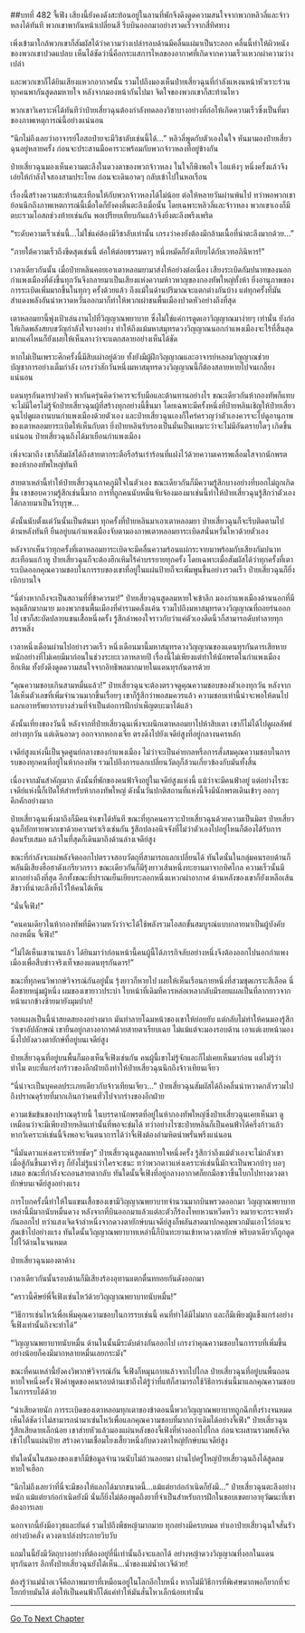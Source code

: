 ##บทที่ 482 จี้เฟิง
เสียงนี้ยังคงดังสะท้อนอยู่ในลานที่พักจึงดึงดูดความสนใจจากพวกหลิวลี่และจ้าวหลงได้ทันที พวกเขาพากันหน้าเปลี่ยนสี รีบบินออกมาอย่างรวดเร็วจากสี่ทิศทาง

เพิ่งเข้ามาใกล้พวกเขาก็สัมผัสได้ว่าความว่างเปล่ารอบด้านมีคลื่นแผ่มาเป็นระลอก คลื่นนี้ทำให้ผิวหนังของพวกเขาปวดแปลบ เห็นได้ชัดว่านี่คือกระแสการไหลของอากาศที่เกิดจากความเร็วแหวกผ่าความว่างเปล่า

และพวกเขาก็ได้ยินเสียงแหวกอากาศนั้น รวมไปถึงมองเห็นป๋ายเสี่ยวฉุนที่กำลังแหงนหน้าหัวเราะร่วน ทุกคนพากันสูดลมหายใจ หลังจากมองหน้ากันไปมา จิตใจของพวกเขาก็สะท้านไหว

พวกเขาวิเคราะห์ได้ทันทีว่าป๋ายเสี่ยวฉุนต้องกำลังทดลองวิชาบางอย่างที่ก่อให้เกิดความเร็วซึ่งเป็นที่มาของภาพเหตุการณ์นี้อย่างแน่นอน

“นึกไม่ถึงเลยว่าอาจารย์โอสถป๋ายจะมีวิชาลับเช่นนี้ได้...” หลิวลี่พูดกับตัวเองในใจ หันมามองป๋ายเสี่ยวฉุนอยู่หลายครั้ง ก่อนจะประสานมือคารวะพร้อมกับพวกจ้าวหลงที่อยู่ข้างกัน

ป๋ายเสี่ยวฉุนมองเห็นความตะลึงในดวงตาของพวกจ้าวหลง ในใจก็พึงพอใจ ไอแห้งๆ หนึ่งครั้งแล้วจึงเอ่ยให้กำลังใจสองสามประโยค ก่อนจะเดินอาดๆ กลับเข้าไปในหอเรือน

เรื่องนี้สร้างความสะท้านสะเทือนให้กับพวกจ้าวหลงได้ไม่น้อย ต่อให้หลายวันผ่านพ้นไป ทว่าพอพวกเขาย้อนนึกถึงภาพเหตการณ์นี้เมื่อใดก็ยังคงตื่นตะลึงเมื่อนั้น โดยเฉพาะหลิวลี่และจ้าวหลง พวกเขาเองก็มีตบะรวมโอสถช่วงท้ายเช่นกัน พอเปรียบเทียบกันแล้วจึงยิ่งตะลึงพรึงเพริด

“ระดับความเร็วเช่นนี้...ไม่ใช่แค่ต้องมีวิชาลับเท่านั้น เกรงว่าคงยังต้องมีกล้ามเนื้อที่น่าตะลึงมากด้วย...”

“ภายใต้ความเร็วถึงขีดสุดเช่นนี้ ต่อให้ต่อยธรรมดาๆ หนึ่งหมัดก็ยังเทียบได้กับเวทอภินิหาร!”

เวลาเดียวกันนั้น เมื่อป๋ายหลินคอยเอาเตาหลอมยามาส่งให้อย่างต่อเนื่อง เสียงระเบิดกัมปนาทของนอกกำแพงเมืองที่ดังขึ้นทุกวันจึงกลายมาเป็นเสียงแห่งความห้าวหาญของกองทัพใหญ่ทั้งห้า ยิ่งอานุภาพของการระเบิดเพิ่มมากขึ้นในทุกๆ ครั้งด้วยแล้ว ถึงแม้ในด้านปริมาณจะแตกต่างกันบ้าง แต่ทุกครั้งที่มันสำแดงพลังอันน่าหวาดหวั่นออกมาก็ทำให้พวกเผ่าชนพื้นเมืองปวดหัวอย่างถึงที่สุด

เตาหลอมยานี้พุ่งเป้าเล่นงานไปที่วิญญาณพยาบาท ซึ่งไม่ใช่แค่การดูดเอาวิญญาณมาง่ายๆ เท่านั้น ยังก่อให้เกิดพลังสยบขวัญกำลังใจบางอย่าง ทำให้ถึงแม้มหาสมุทรดวงวิญญาณนอกกำแพงเมืองจะไร้ที่สิ้นสุดมากแค่ไหนก็ยังเผยให้เห็นลางว่าจะแตกสลายอย่างเห็นได้ชัด

หากไม่เป็นเพราะศึกครั้งนี้มีสิบเผ่าอยู่ด้วย ทั้งยังมีผู้ฝึกวิญญาณและอาจารย์หลอมวิญญาณช่วยบัญชาการอย่างเต็มกำลัง เกรงว่าสักวันหนึ่งมหาสมุทรดวงวิญญาณนี้ก็ต้องสลายหายไปจนเกลี้ยงแน่นอน

แดนทุรกันดารปวดหัว พากันครุ่นคิดว่าควรจะรับมือและต้านทานอย่างไร ขณะเดียวกันห้ากองทัพก็แทบจะไม่มีใครไม่รู้จักป๋ายเสี่ยวฉุนผู้ที่สร้างทุกอย่างนี้ขึ้นมา โดยเฉพาะมีครั้งหนึ่งที่ป๋ายหลินเชิญให้ป๋ายเสี่ยวฉุนไปดูผลงานบนกำแพงเมืองด้วยตัวเอง และป๋ายเสี่ยวฉุนเองก็ใคร่ครวญว่าตัวเองควรจะไปดูอานุภาพของเตาหลอมยาระเบิดให้เห็นกับตา ยิ่งป๋ายหลินรับรองเป็นมั่นเป็นเหมาะว่าจะไม่มีอันตรายใดๆ เกิดขึ้นแน่นอน ป๋ายเสี่ยวฉุนถึงได้มาเยือนกำแพงเมือง

เพิ่งจะมาถึง เขาก็สัมผัสได้ถึงสายตากระตือรือร้นเร่าร้อนที่แฝงไว้ด้วยความเคารพเลื่อมใสจากนักพรตของห้ากองทัพใหญ่ทันที

สายตาเหล่านี้ทำให้ป๋ายเสี่ยวฉุนภาคภูมิใจในตัวเอง ขณะเดียวกันก็มีความรู้สึกบางอย่างที่บอกไม่ถูกเกิดขึ้น เขาชอบความรู้สึกเช่นนี้มาก การที่ถูกคนนับหมื่นจับจ้องมองมาเช่นนี้ทำให้ป๋ายเสี่ยวฉุนรู้สึกว่าตัวเองได้กลายมาเป็นวีรบุรุษ...

ดังนั้นนับตั้งแต่วันนั้นเป็นต้นมา ทุกครั้งที่ป๋ายหลินมาเอาเตาหลอมยา ป๋ายเสี่ยวฉุนก็จะรีบติดตามไปด้านหลังทันที ยืนอยู่บนกำแพงเมืองจับตามองภาพเตาหลอมยาระเบิดสนั่นหวั่นไหวด้วยตัวเอง

หลังจากเห็นว่าทุกครั้งที่เตาหลอมยาระเบิดจะมีคลื่นความร้อนแผ่กระจายมาพร้อมกับเสียงกัมปนาทสะเทือนแก้วหู ป๋ายเสี่ยวฉุนก็จะต้องฮึกเหิมไร้คำบรรยายทุกครั้ง โดยเฉพาะเมื่อสัมผัสได้ว่าทุกครั้งที่เตาระเบิดออกคุณความชอบในการรบของเขาที่อยู่ในแผ่นป้ายก็จะเพิ่มพูนขึ้นอย่างรวดเร็ว ป๋ายเสี่ยวฉุนก็ยิ่งเบิกบานใจ

“นี่ต่างหากถึงจะเป็นสถานที่ที่ข้าควรมา!” ป๋ายเสี่ยวฉุนสูดลมหายใจเข้าลึก มองกำแพงเมืองด้านนอกที่มีหลุมลึกมากมาย มองพวกชนพื้นเมืองที่คำรามคลั่งแค้น รวมไปถึงมหาสมุทรดวงวิญญาณที่ถอยร่นออกไป เขาก็สะบัดปลายแขนเสื้อหนึ่งครั้ง รู้สึกลำพองใจราวกับว่าแค่ตัวเองดีดนิ้วก็สามารถดับทำลายทุกสรรพสิ่ง

เวลาหนึ่งเดือนผ่านไปอย่างรวดเร็ว หนึ่งเดือนมานี้มหาสมุทรดวงวิญญาณของแดนทุรกันดารเสียหายหนักอย่างที่ไม่เคยมีมาก่อนในช่วงระยะเวลาหลายปี เรื่องนี้ไม่เพียงแต่ทำให้นักพรตในกำแพงเมืองฮึกเหิม ทั้งยังดึงดูดความสนใจจากอิทธิพลมากมายในแดนทุรกันดารด้วย

“คุณความชอบเกินสามหมื่นแล้ว!” ป๋ายเสี่ยวฉุนจะต้องตรวจดูคุณความชอบของตัวเองทุกวัน หลังจากได้เห็นตัวเลขที่เพิ่มจำนวนมากขึ้นเรื่อยๆ เขาก็รู้สึกว่าพอสมควรแล้ว ความชอบเท่านี้น่าจะพอให้ตนไปแลกเอาทรัพยากรบางส่วนที่จำเป็นต่อการฝึกบำเพ็ญตบะมาได้แล้ว

ดังนั้นเที่ยงของวันนี้ หลังจากที่ป๋ายเสี่ยวฉุนเพิ่งจะผนึกเตาหลอมยาไปห้าสิบเตา เขาก็ไม่ได้ไปดูผลลัพธ์อย่างทุกวัน แต่เดินอาดๆ ออกจากหอกงเจี่ย ตรงดิ่งไปยังเจดีย์สูงที่อยู่กลางนครหลัก

เจดีย์สูงแห่งนี้เป็นจุดศูนย์กลางของกำแพงเมือง ไม่ว่าจะเป็นค่ายกลหรือการสั่งสมคุณความชอบในการรบของทุกคนที่อยู่ในห้ากองทัพ รวมไปถึงการแลกเปลี่ยนวัตถุก็ล้วนเกี่ยวข้องกับมันทั้งสิ้น

เนื่องจากมันสำคัญมาก ดังนั้นที่พักของคนฟ้าจึงอยู่ในเจดีย์สูงแห่งนี้ แม้ว่าจะมีคนฟ้าอยู่ แต่อย่างไรซะเจดีย์แห่งนี้ก็เปิดให้สำหรับห้ากองทัพใหญ่ ดังนั้นวันปกติสถานที่แห่งนี้จึงมีนักพรตเดินเข้าๆ ออกๆ คึกคักอย่างมาก

ป๋ายเสี่ยวฉุนเพิ่งมาถึงก็มีคนจำเขาได้ทันที ขณะที่ทุกคนคารวะป๋ายเสี่ยวฉุนด้วยความเป็นมิตร ป๋ายเสี่ยวฉุนก็ทักทายพวกเขาด้วยความร่าเริงเช่นกัน รู้สึกปลงอนิจจังที่ไม่ว่าตัวเองไปอยู่ไหนก็ต้องได้รับการต้อนรับเสมอ แล้วในที่สุดก็เดินมาถึงด้านล่างเจดีย์สูง

ขณะที่กำลังจะแผ่พลังจิตออกไปตรวจสอบวัตถุที่สามารถแลกเปลี่ยนได้ ทันใดนั้นในกลุ่มคนรอบด้านก็พลันมีเสียงฮือฮาดังเกรียวกราว ขณะเดียวกันก็มีรุ้งยาวเส้นหนึ่งทะยานมาจากทิศไกล ความเร็วนั้นมีมากอย่างถึงที่สุด อีกทั้งขณะที่ปราณเย็นเยียบระลอกหนึ่งแหวกผ่าอากาศ ด้านหลังของเขาก็ยังเหลือเส้นสีขาวที่น่าตะลึงทิ้งไว้ให้คนได้เห็น

“นั่นจี้เฟิง!”

“คนคนเดียวในห้ากองทัพที่มีความหวังว่าจะได้ใช้พลังรวมโอสถขั้นสมบูรณ์แบบกลายมาเป็นผู้บังคับกองหมื่น จี้เฟิง!”

“ไม่ได้เห็นเขานานแล้ว ได้ยินมาว่าก่อนหน้านี้คนผู้นี้ได้ภารกิจลับอย่างหนึ่งจึงต้องออกไปนอกกำแพงเมืองเพื่อสืบข่าวจริงเท็จของแดนทุรกันดาร!”

ขณะที่ทุกคนวิพากษ์วิจารณ์กันอยู่นั้น รุ้งยาวก็หายไป เผยให้เห็นเรือนกายหนึ่งที่สวมชุดเกราะสีเลือด นี่คือชายหนุ่มผู้หนึ่ง ผมของเขายาวประบ่า ใบหน้าที่เดิมทีควรหล่อเหลากลับมีรอยแผลเป็นที่ลากยาวจากหน้าผากข้างซ้ายมายังมุมปาก!

รอยแผลเป็นนี้น่าสยดสยองอย่างมาก มันทำลายโฉมหน้าของเขาให้ย่อยยับ แต่กลับไม่ทำให้คนมองรู้สึกว่าเขาอัปลักษณ์ เขายืนอยู่กลางอากาศด้วยสายตาเรียบเฉย ไม่แม้แต่จะมองรอบด้าน เอาแต่เงยหน้ามองนิ่งไปยังดวงตายักษ์ที่อยู่บนเจดีย์สูง

ป๋ายเสี่ยวฉุนที่อยู่บนพื้นก็มองเห็นจี้เฟิงเช่นกัน คนผู้นี้เขาไม่รู้จักและก็ไม่เคยเห็นมาก่อน แต่ไม่รู้ว่าทำไม ตบะที่แกร่งกร้าวของอีกฝ่ายถึงทำให้ป๋ายเสี่ยวฉุนนึกถึงจ้าวเทียนเจียว

“นี่น่าจะเป็นบุคคลประเภทเดียวกับจ้าวเทียนเจียว...” ป๋ายเสี่ยวฉุนสัมผัสได้ถึงคลื่นน่าหวาดกลัวรวมไปถึงปราณดุร้ายที่มากเกินกว่าคนทั่วไปจากร่างของอีกฝ่าย

ความเข้มข้นของปราณดุร้ายนี้ ในบรรดานักพรตที่อยู่ในห้ากองทัพใหญ่ซึ่งป๋ายเสี่ยวฉุนเคยเห็นมา ดูเหมือนว่าจะมีเพียงป๋ายหลินเท่านั้นที่พอจะข่มได้ ทว่าอย่างไรซะป๋ายหลินก็เป็นคนฟ้าได้ครึ่งก้าวแล้ว หากวิเคราะห์เช่นนี้จึงพอจะจินตนาการได้ว่าจี้เฟิงต้องอำมหิตน่าพรั่นพรึงแน่นอน

“นี่มันดาวแห่งเคราะห์ร้ายชัดๆ” ป๋ายเสี่ยวฉุนสูดลมหายใจหนึ่งครั้ง รู้สึกว่าถึงแม้ตัวเองจะไม่กลัวเขา เมื่อสู้กันขึ้นมาจริงๆ ก็ยังไม่รู้แน่ว่าใครจะชนะ ทว่าพวกดาวแห่งเคราะห์เช่นนี้มักจะเป็นพวกบ้าๆ บอๆ เสมอ ขณะที่กำลังจะถอนสายตากลับ ทันใดนั้นจี้เฟิงที่อยู่กลางอากาศก็ยกมือขวาขึ้นโบกไปทางดวงตายักษ์บนเจดีย์สูงอย่างแรง

การโบกครั้งนี้ทำให้ในแขนเสื้อของเขามีวิญญาณพยาบาทจำนวนมากบินพรวดออกมา วิญญาณพยาบาทเหล่านี้มีมากนับหมื่นดวง หลังจากที่บินออกมาแล้วแต่ละตัวก็ร้องโหยหวนหวีดหวิว หมายจะกระจายตัวกันออกไป ทว่าแสงเจิดจ้าลำหนึ่งจากดวงตายักษ์บนเจดีย์สูงก็พลันสาดมาปกคลุมพวกมันเอาไว้ก่อนจะสูดเข้าไปอย่างแรง ทันใดนั้นวิญญาณพยาบาทเหล่านี้ก็บินทะยานเข้าหาดวงตายักษ์ พริบตาเดียวก็ถูกดูดไปไว้ด้านในจนหมด

ป๋ายเสี่ยวฉุนมองตาค้าง

เวลาเดียวกันนั้นรอบด้านก็มีเสียงร้องอุทานแตกตื่นทยอยกันดังออกมา

“คราวนี้ศิษย์พี่จี้เฟิงเซ่นไหว้ด้วยวิญญาณพยาบาทนับหมื่น!”

“วิธีการเซ่นไหว้เพื่อเพิ่มคุณความชอบในการรบเช่นนี้ คนที่ทำได้มีไม่มาก และก็มีเพียงผู้แข็งแกร่งอย่างจี้เฟิงเท่านั้นถึงจะทำได้”

“วิญญาณพยาบาทนับหมื่น ด้านในนั้นมีระดับต่างกันออกไป เกรงว่าคุณความชอบในการรบที่เพิ่มขึ้นอย่างน้อยก็คงมีมากหลายหมื่นเลยกระมัง”

ขณะที่คนเหล่านี้ยังคงวิพากษ์วิจารณ์กัน จี้เฟิงก็หมุนกายแล้วจากไปไกล ป๋ายเสี่ยวฉุนที่อยู่บนพื้นถอนหายใจหนึ่งครั้ง ฟังคำพูดของคนรอบด้านเขาถึงได้รู้ว่าที่แท้ก็สามารถใช้วิธีการเช่นนี้มาแลกคุณความชอบในการรบได้ด้วย

“น่าเสียดายนัก การระเบิดของเตาหลอมทุกเตาของข้าตอนนี้พวกวิญญาณพยาบาทถูกฉีกทึ้งร่างจนหมด เห็นได้ชัดว่าไม่สามารถนำมาเซ่นไหว้เพื่อแลกคุณความชอบที่มากกว่าเดิมได้อย่างจี้เฟิง” ป๋ายเสี่ยวฉุนรู้สึกเสียดายเล็กน้อย เขาส่ายหัวแล้วมองแผ่นหลังของจี้เฟิงที่ห่างออกไปไกล ก่อนจะผสานรวมพลังจิตเข้าไปในแผ่นป้าย สร้างความเชื่อมโยงเสี้ยวหนึ่งกับดวงตาใหญ่ยักษ์บนเจดีย์สูง

ทันใดนั้นในสมองของเขาก็มีข้อมูลจำนวนนับไม่ถ้วนลอยมา ผ่านไปครู่ใหญ่ป๋ายเสี่ยวฉุนถึงได้สูดลมหายใจเฮือก

“นึกไม่ถึงเลยว่าที่นี่จะมีของให้แลกได้มากขนาดนี้...แม้แต่ยาก่อกำเนิดก็ยังมี...” ป๋ายเสี่ยวฉุนตะลึงอย่างหนัก แม้แต่ยาก่อกำเนิดยังมี นั่นก็ยิ่งไม่ต้องพูดถึงยาที่จำเป็นสำหรับการฝึกในขอบเขตยาอายุวัฒนะที่เขาต้องการเลย

นอกจากนี้ยังมีอาวุธและยันต์ รวมไปถึงพืชหญ้ามากมาย ทุกอย่างมีครบหมด ทำเอาป๋ายเสี่ยวฉุนใจสั่นรัวอย่างบ้าคลั่ง ดวงตาเปล่งประกายวิบวับ

แถมในนี้ยังมีวัตถุบางอย่างที่ต้องอยู่ที่นี่เท่านั้นถึงจะแลกได้ อย่างหญ้าดวงวิญญาณที่งอกในแดนทุรกันดาร อีกทั้งป๋ายเสี่ยวฉุนยังได้เห็น...น้ำของแม่น้ำอเวจีด้วย!

ต้องรู้ว่าแม่น้ำอเวจีคือภาพมายาที่เหมือนอยู่ในโลกอีกใบหนึ่ง หากไม่มีวิธีการที่พิเศษมากพอก็ยากที่จะโยกย้ายมันได้ ต่อให้เป็นคนฟ้าก็ได้แค่ทำให้มันสั่นไหวเล็กน้อยเท่านั้น


------


[Go To Next Chapter]( ./105.md)